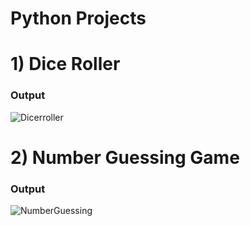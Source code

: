 # Python Projects

# 1) Dice Roller 
### Output
![Dicerroller](https://github.com/milandeepak/pythonprojects/blob/3d03e37ccb5f1f99a2a33dddaa269e6165408d44/diceroller.gif)

# 2) Number Guessing Game
### Output
![NumberGuessing](https://github.com/milandeepak/pythonprojects/blob/3d03e37ccb5f1f99a2a33dddaa269e6165408d44/numberguessing.gif)